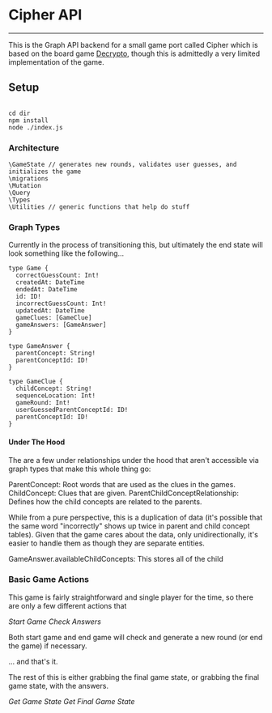 # Cipher API
---

This is the Graph API backend for a small game port called Cipher which is based on the board game [Decrypto](https://boardgamegeek.com/boardgame/225694/decrypto), though this is admittedly a very limited implementation of the game.

## Setup

```

cd dir
npm install
node ./index.js

```


### Architecture

```
\GameState // generates new rounds, validates user guesses, and initializes the game
\migrations
\Mutation
\Query
\Types
\Utilities // generic functions that help do stuff
```

### Graph Types

Currently in the process of transitioning this, but ultimately the end state will look something like the following...

```
type Game {
  correctGuessCount: Int!
  createdAt: DateTime
  endedAt: DateTime
  id: ID!
  incorrectGuessCount: Int!
  updatedAt: DateTime
  gameClues: [GameClue]
  gameAnswers: [GameAnswer]
}

type GameAnswer {
  parentConcept: String!
  parentConceptId: ID!
}

type GameClue {
  childConcept: String!
  sequenceLocation: Int!
  gameRound: Int!
  userGuessedParentConceptId: ID!
  parentConceptId: ID!
}

```

#### Under The Hood

The are a few under relationships under the hood that aren't accessible via graph types that make this whole thing go:

ParentConcept: Root words that are used as the clues in the games.
ChildConcept: Clues that are given.
ParentChildConceptRelationship: Defines how the child concepts are related to the parents.

While from a pure perspective, this is a duplication of data (it's possible that the same word "incorrectly" shows up twice in parent and child concept tables). Given that the game cares about the data, only unidirectionally, it's easier to handle them as though they are separate entities.

GameAnswer.availableChildConcepts: This stores all of the child


### Basic Game Actions

This game is fairly straightforward and single player for the time, so there are only a few different actions that

*Start Game*
*Check Answers*

Both start game and end game will check and generate a new round (or end the game) if necessary.

... and that's it.


The rest of this is either grabbing the final game state, or grabbing the final game state, with the answers.

*Get Game State*
*Get Final Game State*





